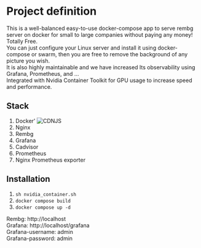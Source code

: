 # Project definition
This is a well-balanced easy-to-use docker-compose app to serve rembg server on docker for small to large companies without paying any money! Totally Free.<br />
You can just configure your Linux server and install it using docker-compose or swarm, then you are free to remove the background of any picture you wish.<br />
It is also highly maintainable and we have increased Its observability using Grafana, Prometheus, and ...<br />
Integrated with Nvidia Container Toolkit for GPU usage to increase speed and performance.<br />

## Stack
1. Docker'
![CDNJS](https://img.shields.io/cdnjs/v/reactstrap.svg)
3. Nginx
4. Rembg
5. Grafana
6. Cadvisor
7. Prometheus
8. Nginx Prometheus exporter

## Installation
1. `sh nvidia_container.sh`
2. `docker compose build`
3. `docker compose up -d`
   
Rembg: http://localhost<br />
Grafana: http://localhost/grafana<br />
Grafana-username: admin<br />
Grafana-password: admin<br />
